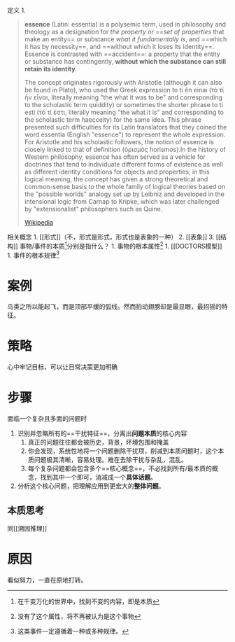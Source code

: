 定义
	1. 
> **essence** (Latin: essentia) is a polysemic term, used in philosophy and theology as a designation for *the property or ==set of properties* that make an entity== or substance *what it fundamentally is*, and ==which it has by necessity==, and ==without which it loses its identity==. Essence is contrasted with ==accident==: a property that the entity or substance has contingently, **without which the substance can still retain its identity**.  
>
> The concept originates rigorously with Aristotle (although it can also be found in Plato), who used the Greek expression to ti ên einai (τὸ τί ἦν εἶναι, literally meaning "the what it was to be" and corresponding to the scholastic term quiddity) or sometimes the shorter phrase to ti esti (τὸ τί ἐστι, literally meaning "the what it is" and corresponding to the scholastic term haecceity) for the same idea. This phrase presented such difficulties for its Latin translators that they coined the word essentia (English "essence") to represent the whole expression. For Aristotle and his scholastic followers, the notion of essence is closely linked to that of definition (ὁρισμός horismos).In the history of Western philosophy, essence has often served as a vehicle for doctrines that tend to individuate different forms of existence as well as different identity conditions for objects and properties; in this logical meaning, the concept has given a strong theoretical and common-sense basis to the whole family of logical theories based on the "possible worlds" analogy set up by Leibniz and developed in the intensional logic from Carnap to Kripke, which was later challenged by "extensionalist" philosophers such as Quine.
>
> [Wikipedia](https://en.wikipedia.org/wiki/Essence)

相关概念
	1. [[形式]]（不，形式是形式，形式也是表象的一种）
	2. [[表象]] 
	3. [[结构]] 
事物/事件的本质[^2]分别是指什么？
	1. 事物的根本属性[^1]
		1. [[DOCTORS模型]] 
	1. 事件的根本规律[^3]

# 案例
鸟类之所以能起飞，而是顶部平缓的弧线。然而拍动翅膀却是最显眼，最招摇的特征。
# 策略
心中牢记目标，可以让日常决策更加明确
# 步骤
面临一个复杂且多面的问题时
1. 识别并忽略所有的==干扰特征==，分离出**问题本质**的核心内容
	1. 真正的问题往往都会被历史，背景，环境包围和掩盖
	2. 你会发现，系统性地将一个问题删除干扰项，削减到本质问题时，这个本质问题极其清晰，容易处理。难在去除干扰与杂乱，混乱。
	3. 每个复杂问题都会包含多个==核心概念==，不必找到所有/最本质的概念，找到其中一个即可，消减成一个**具体话题**。
2. 分析这个核心问题，把理解应用到更宏大的**整体问题**。

## 本质思考
同[[溯因推理]] 
# 原因
看似努力，一直在原地打转。

[^1]: 没有了这个属性，将不再被认为是这个事物
[^2]: 在千变万化的世界中，找到不变的内容，即是本质
[^3]: 这类事件一定遵循着一种或多种规律。